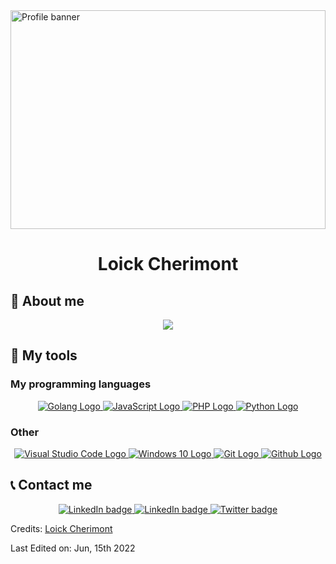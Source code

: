<img src="https://www.pskitservices.com/wp-content/uploads/2020/10/homepage-banner-animated-2.gif" alt="Profile banner" width="100%" height="350px">
<h1 align="center">Loick Cherimont</h1>

## 👷 About me
<p align="center">
    <img src="https://readme-typing-svg.herokuapp.com?size=24&center=true&vCenter=true&width=500&lines=Algebra+%E2%9D%A4%EF%B8%8F+Algorithms;Curious+%7C+Creative+%7C+Self-educated;%F0%9F%8E%AF+My+goal...+%F0%9F%8E%AF;Become....;%F0%9F%91%91+Full-Stack+Developer+%F0%9F%91%91">
</p>

## :wrench: My tools

### My programming languages
<p align="center">
  <a href="https://go.dev">
    <img src="https://img.shields.io/badge/go-%2300ADD8.svg?style=for-the-badge&logo=go&logoColor=white" alt="Golang Logo">
  </a>
  <a href="https://developer.mozilla.org/en-US/docs/Web/javascript">
    <img src="https://img.shields.io/badge/javascript-%23323330.svg?style=for-the-badge&logo=javascript&logoColor=%23F7DF1E" alt="JavaScript Logo">
  </a>
  <a href="https://www.php.net/">
    <img src="https://img.shields.io/badge/php-%23777BB4.svg?style=for-the-badge&logo=php&logoColor=white" alt="PHP Logo">
  </a>
  <a href="https://www.python.org/">
    <img src="https://img.shields.io/badge/python-3670A0?style=for-the-badge&logo=python&logoColor=ffdd54" alt="Python Logo">
  </a>
</p>

### Other
<p align="center">
  <a href="https://code.visualstudio.com/">
    <img src="https://img.shields.io/badge/Visual%20Studio%20Code-0078d7.svg?style=for-the-badge&logo=visual-studio-code&logoColor=white" alt="Visual Studio Code Logo">
  </a>
  <a href="https://www.microsoft.com">
    <img src="https://img.shields.io/badge/Windows%2010-0078D6?style=for-the-badge&logo=windows&logoColor=white" alt="Windows 10 Logo">
  </a>
  <a href="https://git-scm.com">
    <img src="https://img.shields.io/badge/git-%23F05033.svg?style=for-the-badge&logo=git&logoColor=white" alt="Git Logo">
  </a>
  <a href="https://github.com/">
    <img src="https://img.shields.io/badge/github-%23121011.svg?style=for-the-badge&logo=github&logoColor=white" alt="Github Logo">
  </a>
</p>

<!-- Add stat indications for my activity on Github
## Github analytics
*It's coming...* -->
    
## :telephone_receiver: Contact me
<p align="center">
  <a href="https://www.linkedin.com/in/loickcherimont/">
    <img src="https://img.shields.io/badge/linkedin-%230077B5.svg?style=for-the-badge&logo=linkedin&logoColor=white" alt="LinkedIn badge">
  </a>
  <a href="mailto:loickcherimont@gmail.com">
    <img src="https://img.shields.io/badge/Gmail-D14836?style=for-the-badge&logo=gmail&logoColor=white" alt="LinkedIn badge">
  </a>
  <a href="https://twitter.com/CherimontLoick">
    <img src="https://img.shields.io/badge/twitter-%2320A1F1.svg?&style=for-the-badge&logo=twitter&logoColor=white" alt="Twitter badge">
  </a>
</p>

Credits: [Loick Cherimont](https://github.com/loickcherimont)

Last Edited on: Jun, 15th 2022
